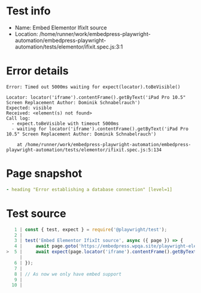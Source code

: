 # Test info

- Name: Embed Elementor IfixIt source
- Location: /home/runner/work/embedpress-playwright-automation/embedpress-playwright-automation/tests/elementor/ifixit.spec.js:3:1

# Error details

```
Error: Timed out 5000ms waiting for expect(locator).toBeVisible()

Locator: locator('iframe').contentFrame().getByText('iPad Pro 10.5" Screen Replacement Author: Dominik Schnabelrauch')
Expected: visible
Received: <element(s) not found>
Call log:
  - expect.toBeVisible with timeout 5000ms
  - waiting for locator('iframe').contentFrame().getByText('iPad Pro 10.5" Screen Replacement Author: Dominik Schnabelrauch')

    at /home/runner/work/embedpress-playwright-automation/embedpress-playwright-automation/tests/elementor/ifixit.spec.js:5:134
```

# Page snapshot

```yaml
- heading "Error establishing a database connection" [level=1]
```

# Test source

```ts
   1 | const { test, expect } = require('@playwright/test');
   2 |
   3 | test('Embed Elementor IfixIt source', async ({ page }) => {
   4 |     await page.goto('https://embedpress.wpqa.site/playwright-elementor/el-ifixit/');
>  5 |     await expect(page.locator('iframe').contentFrame().getByText('iPad Pro 10.5" Screen Replacement Author: Dominik Schnabelrauch')).toBeVisible();
     |                                                                                                                                      ^ Error: Timed out 5000ms waiting for expect(locator).toBeVisible()
   6 | });
   7 |
   8 | // As now we only have embed support
   9 |
  10 |
```